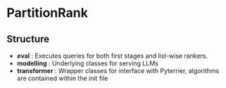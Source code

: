# PartitionRank

## Structure

* **eval** : Executes queries for both first stages and list-wise rankers.
* **modelling** : Underlying classes for serving LLMs
* **transformer** : Wrapper classes for interface with Pyterrier, algorithms are contained within the init file